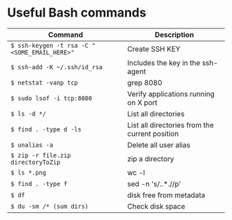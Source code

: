 # Useful Bash commands

| Command                                                  | Description                                    |
| -------------------------------------------------------- | ---------------------------------------------- |
| `$ ssh-keygen -t rsa -C "<SOME_EMAIL_HERE>"`             | Create SSH KEY                                 |
| `$ ssh-add -K ~/.ssh/id_rsa`                             | Includes the key in the ssh-agent              |
| <code>$ netstat -vanp tcp | grep 8080</code>                        | Verify applications running on X port          |
| `$ sudo lsof -i tcp:8080`                                | Verify applications running on X port          |
| `$ ls -d */`                                             | List all directories                           |
| `$ find . -type d -ls`                                   | List all directories from the current position |
| `$ unalias -a`                                           | Delete all user alias                          |
| `$ zip -r file.zip directoryToZip`                       | zip a directory                                |
| <code>$ ls *.png | wc -l</code>                                    | Count files by extension                       |
| <code>$ find . -type f | sed -n 's/..*\.//p'| sort | uniq -c</code> | Count all files grouping by type               |
| `$ df`                                                   | disk free from metadata                        |
| `$ du -sm /* (sum dirs)`                                 | Check disk space                               |

